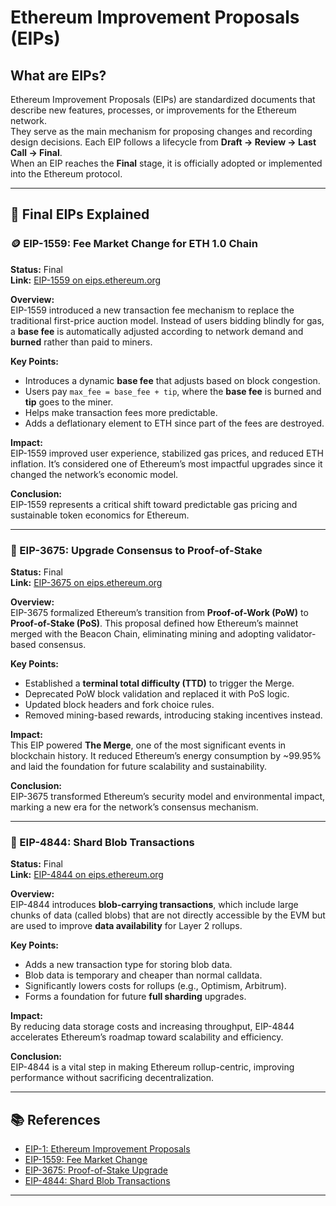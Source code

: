 # Ethereum Improvement Proposals (EIPs)

## What are EIPs?
Ethereum Improvement Proposals (EIPs) are standardized documents that describe new features, processes, or improvements for the Ethereum network.  
They serve as the main mechanism for proposing changes and recording design decisions. Each EIP follows a lifecycle from **Draft → Review → Last Call → Final**.  
When an EIP reaches the **Final** stage, it is officially adopted or implemented into the Ethereum protocol.

---

## 🧩 Final EIPs Explained

### 🪙 EIP-1559: Fee Market Change for ETH 1.0 Chain
**Status:** Final  
**Link:** [EIP-1559 on eips.ethereum.org](https://eips.ethereum.org/EIPS/eip-1559)

**Overview:**  
EIP-1559 introduced a new transaction fee mechanism to replace the traditional first-price auction model. Instead of users bidding blindly for gas, a **base fee** is automatically adjusted according to network demand and **burned** rather than paid to miners.

**Key Points:**
- Introduces a dynamic **base fee** that adjusts based on block congestion.  
- Users pay `max_fee = base_fee + tip`, where the **base fee** is burned and **tip** goes to the miner.  
- Helps make transaction fees more predictable.  
- Adds a deflationary element to ETH since part of the fees are destroyed.

**Impact:**  
EIP-1559 improved user experience, stabilized gas prices, and reduced ETH inflation. It’s considered one of Ethereum’s most impactful upgrades since it changed the network’s economic model.

**Conclusion:**  
EIP-1559 represents a critical shift toward predictable gas pricing and sustainable token economics for Ethereum.

---

### 🔄 EIP-3675: Upgrade Consensus to Proof-of-Stake
**Status:** Final  
**Link:** [EIP-3675 on eips.ethereum.org](https://eips.ethereum.org/EIPS/eip-3675)

**Overview:**  
EIP-3675 formalized Ethereum’s transition from **Proof-of-Work (PoW)** to **Proof-of-Stake (PoS)**. This proposal defined how Ethereum’s mainnet merged with the Beacon Chain, eliminating mining and adopting validator-based consensus.

**Key Points:**
- Established a **terminal total difficulty (TTD)** to trigger the Merge.  
- Deprecated PoW block validation and replaced it with PoS logic.  
- Updated block headers and fork choice rules.  
- Removed mining-based rewards, introducing staking incentives instead.

**Impact:**  
This EIP powered **The Merge**, one of the most significant events in blockchain history. It reduced Ethereum’s energy consumption by ~99.95% and laid the foundation for future scalability and sustainability.

**Conclusion:**  
EIP-3675 transformed Ethereum’s security model and environmental impact, marking a new era for the network’s consensus mechanism.

---

### 💾 EIP-4844: Shard Blob Transactions
**Status:** Final  
**Link:** [EIP-4844 on eips.ethereum.org](https://eips.ethereum.org/EIPS/eip-4844)

**Overview:**  
EIP-4844 introduces **blob-carrying transactions**, which include large chunks of data (called blobs) that are not directly accessible by the EVM but are used to improve **data availability** for Layer 2 rollups.

**Key Points:**
- Adds a new transaction type for storing blob data.  
- Blob data is temporary and cheaper than normal calldata.  
- Significantly lowers costs for rollups (e.g., Optimism, Arbitrum).  
- Forms a foundation for future **full sharding** upgrades.

**Impact:**  
By reducing data storage costs and increasing throughput, EIP-4844 accelerates Ethereum’s roadmap toward scalability and efficiency.

**Conclusion:**  
EIP-4844 is a vital step in making Ethereum rollup-centric, improving performance without sacrificing decentralization.

---

## 📚 References
- [EIP-1: Ethereum Improvement Proposals](https://eips.ethereum.org/EIPS/eip-1)
- [EIP-1559: Fee Market Change](https://eips.ethereum.org/EIPS/eip-1559)
- [EIP-3675: Proof-of-Stake Upgrade](https://eips.ethereum.org/EIPS/eip-3675)
- [EIP-4844: Shard Blob Transactions](https://eips.ethereum.org/EIPS/eip-4844)

---
